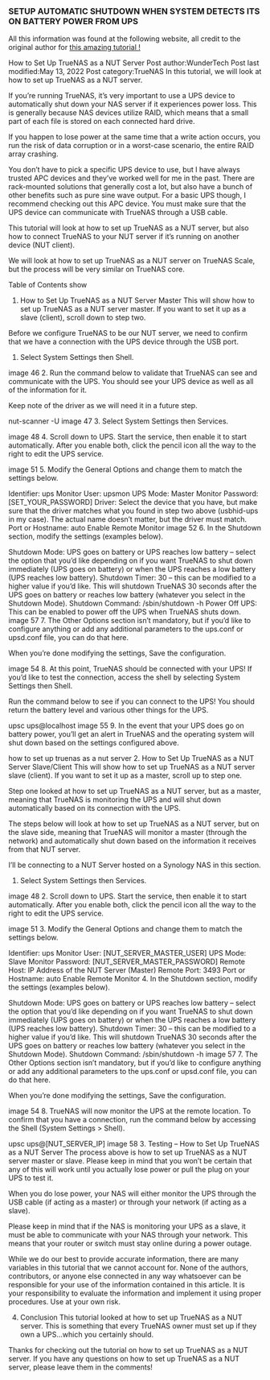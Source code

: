 ### SETUP AUTOMATIC SHUTDOWN WHEN SYSTEM DETECTS ITS ON BATTERY POWER FROM UPS
All this information was found at the following website, all credit to the original author for [this amazing tutorial !](https://www.wundertech.net/how-to-set-up-truenas-as-a-nut-server/)

How to Set Up TrueNAS as a NUT Server
Post author:WunderTech
Post last modified:May 13, 2022
Post category:TrueNAS
In this tutorial, we will look at how to set up TrueNAS as a NUT server.

If you’re running TrueNAS, it’s very important to use a UPS device to automatically shut down your NAS server if it experiences power loss. This is generally because NAS devices utilize RAID, which means that a small part of each file is stored on each connected hard drive.

If you happen to lose power at the same time that a write action occurs, you run the risk of data corruption or in a worst-case scenario, the entire RAID array crashing.

You don’t have to pick a specific UPS device to use, but I have always trusted APC devices and they’ve worked well for me in the past. There are rack-mounted solutions that generally cost a lot, but also have a bunch of other benefits such as pure sine wave output. For a basic UPS though, I recommend checking out this APC device. You must make sure that the UPS device can communicate with TrueNAS through a USB cable.

This tutorial will look at how to set up TrueNAS as a NUT server, but also how to connect TrueNAS to your NUT server if it’s running on another device (NUT client).

We will look at how to set up TrueNAS as a NUT server on TrueNAS Scale, but the process will be very similar on TrueNAS core.

Table of Contents  show 
1. How to Set Up TrueNAS as a NUT Server Master
This will show how to set up TrueNAS as a NUT server master. If you want to set it up as a slave (client), scroll down to step two.

Before we configure TrueNAS to be our NUT server, we need to confirm that we have a connection with the UPS device through the USB port.

1. Select System Settings then Shell.

image 46
2. Run the command below to validate that TrueNAS can see and communicate with the UPS. You should see your UPS device as well as all of the information for it.

Keep note of the driver as we will need it in a future step.

nut-scanner -U
image 47
3. Select System Settings then Services.

image 48
4. Scroll down to UPS. Start the service, then enable it to start automatically. After you enable both, click the pencil icon all the way to the right to edit the UPS service.

image 51
5. Modify the General Options and change them to match the settings below.

Identifier: ups
Monitor User: upsmon
UPS Mode: Master
Monitor Password: [SET_YOUR_PASSWORD]
Driver: Select the device that you have, but make sure that the driver matches what you found in step two above (usbhid-ups in my case). The actual name doesn’t matter, but the driver must match.
Port or Hostname: auto
Enable Remote Monitor
image 52
6. In the Shutdown section, modify the settings (examples below).

Shutdown Mode: UPS goes on battery or UPS reaches low battery – select the option that you’d like depending on if you want TrueNAS to shut down immediately (UPS goes on battery) or when the UPS reaches a low battery (UPS reaches low battery).
Shutdown Timer: 30 – this can be modified to a higher value if you’d like. This will shutdown TrueNAS 30 seconds after the UPS goes on battery or reaches low battery (whatever you select in the Shutdown Mode).
Shutdown Command: /sbin/shutdown -h
Power Off UPS: This can be enabled to power off the UPS when TrueNAS shuts down.
image 57
7. The Other Options section isn’t mandatory, but if you’d like to configure anything or add any additional parameters to the ups.conf or upsd.conf file, you can do that here.

When you’re done modifying the settings, Save the configuration.

image 54
8. At this point, TrueNAS should be connected with your UPS! If you’d like to test the connection, access the shell by selecting System Settings then Shell.

Run the command below to see if you can connect to the UPS! You should return the battery level and various other things for the UPS.

upsc ups@localhost
image 55
9. In the event that your UPS does go on battery power, you’ll get an alert in TrueNAS and the operating system will shut down based on the settings configured above.

how to set up truenas as a nut server
2. How to Set Up TrueNAS as a NUT Server Slave/Client
This will show how to set up TrueNAS as a NUT server slave (client). If you want to set it up as a master, scroll up to step one.

Step one looked at how to set up TrueNAS as a NUT server, but as a master, meaning that TrueNAS is monitoring the UPS and will shut down automatically based on its connection with the UPS.

The steps below will look at how to set up TrueNAS as a NUT server, but on the slave side, meaning that TrueNAS will monitor a master (through the network) and automatically shut down based on the information it receives from that NUT server.

I’ll be connecting to a NUT Server hosted on a Synology NAS in this section.

1. Select System Settings then Services.

image 48
2. Scroll down to UPS. Start the service, then enable it to start automatically. After you enable both, click the pencil icon all the way to the right to edit the UPS service.

image 51
3. Modify the General Options and change them to match the settings below.

Identifier: ups
Monitor User: [NUT_SERVER_MASTER_USER]
UPS Mode: Slave
Monitor Password: [NUT_SERVER_MASTER_PASSWORD]
Remote Host: IP Address of the NUT Server (Master)
Remote Port: 3493
Port or Hostname: auto
Enable Remote Monitor
4. In the Shutdown section, modify the settings (examples below).

Shutdown Mode: UPS goes on battery or UPS reaches low battery – select the option that you’d like depending on if you want TrueNAS to shut down immediately (UPS goes on battery) or when the UPS reaches a low battery (UPS reaches low battery).
Shutdown Timer: 30 – this can be modified to a higher value if you’d like. This will shutdown TrueNAS 30 seconds after the UPS goes on battery or reaches low battery (whatever you select in the Shutdown Mode).
Shutdown Command: /sbin/shutdown -h
image 57
7. The Other Options section isn’t mandatory, but if you’d like to configure anything or add any additional parameters to the ups.conf or upsd.conf file, you can do that here.

When you’re done modifying the settings, Save the configuration.

image 54
8. TrueNAS will now monitor the UPS at the remote location. To confirm that you have a connection, run the command below by accessing the Shell (System Settings > Shell).

upsc ups@[NUT_SERVER_IP]
image 58
3. Testing – How to Set Up TrueNAS as a NUT Server
The process above is how to set up TrueNAS as a NUT server master or slave. Please keep in mind that you won’t be certain that any of this will work until you actually lose power or pull the plug on your UPS to test it.

When you do lose power, your NAS will either monitor the UPS through the USB cable (if acting as a master) or through your network (if acting as a slave).

Please keep in mind that if the NAS is monitoring your UPS as a slave, it must be able to communicate with your NAS through your network. This means that your router or switch must stay online during a power outage.

While we do our best to provide accurate information, there are many variables in this tutorial that we cannot account for. None of the authors, contributors, or anyone else connected in any way whatsoever can be responsible for your use of the information contained in this article. It is your responsibility to evaluate the information and implement it using proper procedures. Use at your own risk.

4. Conclusion
This tutorial looked at how to set up TrueNAS as a NUT server. This is something that every TrueNAS owner must set up if they own a UPS…which you certainly should.

Thanks for checking out the tutorial on how to set up TrueNAS as a NUT server. If you have any questions on how to set up TrueNAS as a NUT server, please leave them in the comments!
